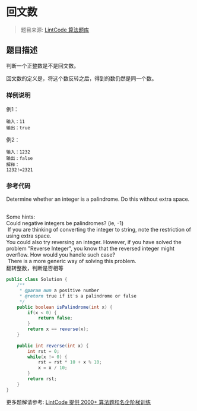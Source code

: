 # 回文数
 > 题目来源: [LintCode 算法题库](https://www.lintcode.com/problem/palindrome-number/?utm_source=sc-github-wzz)
 ## 题目描述
 判断一个正整数是不是回文数。

回文数的定义是，将这个数反转之后，得到的数仍然是同一个数。
 ### 样例说明
 例1：
```
输入：11
输出：true

```
例2：
```
输入：1232
输出：false
解释：
1232!=2321
```
 ### 参考代码
 Determine whether an integer is a palindrome. Do this without extra space.&nbsp;<div><br></div><div>Some hints:&nbsp;</div><div>Could negative integers be palindromes? (ie, -1)&nbsp;</div><div>&nbsp;If you are thinking of converting the integer to string, note the restriction of using extra space.&nbsp;</div><div>You could also try reversing an integer. However, if you have solved the problem "Reverse Integer", you know that the reversed integer might overflow. How would you handle such case?&nbsp;</div><div>&nbsp;There is a more generic way of solving this problem.</div>
翻转整数，判断是否相等
```java
public class Solution {
    /**
     * @param num a positive number
     * @return true if it's a palindrome or false
     */
    public boolean isPalindrome(int x) {
        if(x < 0) {
            return false;
        }
        return x == reverse(x);    
    }
    
    public int reverse(int x) {
        int rst = 0;
        while(x != 0) {
            rst = rst * 10 + x % 10;
            x = x / 10;
        }
        return rst;
    }
}
```
 更多题解请参考: [LintCode 提供 2000+ 算法题和名企阶梯训练](https://www.lintcode.com/problem/?utm_source=sc-github-wzz)